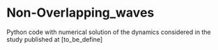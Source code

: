 # Non-Overlapping_waves
Python code with numerical solution of the dynamics considered in the study published at [to_be_define]
